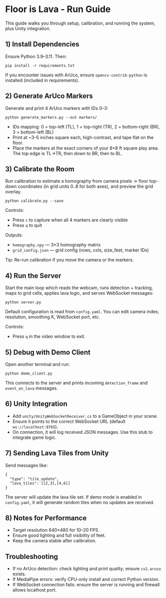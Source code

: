 # Floor is Lava - Run Guide

This guide walks you through setup, calibration, and running the system, plus Unity integration.

## 1) Install Dependencies
Ensure Python 3.9–3.11. Then:
```
pip install -r requirements.txt
```

If you encounter issues with ArUco, ensure `opencv-contrib-python` is installed (included in requirements).

## 2) Generate ArUco Markers
Generate and print 4 ArUco markers with IDs 0–3:
```
python generate_markers.py --out markers/
```
- IDs mapping: 0 = top-left (TL), 1 = top-right (TR), 2 = bottom-right (BR), 3 = bottom-left (BL)
- Print at ~3–5 inches square each, high-contrast, and tape flat on the floor.
- Place the markers at the exact corners of your 8×8 ft square play area. The top edge is TL→TR, then down to BR, then to BL.

## 3) Calibrate the Room
Run calibration to estimate a homography from camera pixels → floor top-down coordinates (in grid units 0..8 for both axes), and preview the grid overlay.
```
python calibrate.py --save
```
Controls:
- Press `c` to capture when all 4 markers are clearly visible
- Press `q` to quit

Outputs:
- `homography.npy` — 3×3 homography matrix
- `grid_config.json` — grid config (rows, cols, size_feet, marker IDs)

Tip: Re-run calibration if you move the camera or the markers.

## 4) Run the Server
Start the main loop which reads the webcam, runs detection + tracking, maps to grid cells, applies lava logic, and serves WebSocket messages:
```
python server.py
```
Default configuration is read from `config.yaml`. You can edit camera index, resolution, smoothing K, WebSocket port, etc.

Controls:
- Press `q` in the video window to exit.

## 5) Debug with Demo Client
Open another terminal and run:
```
python demo_client.py
```
This connects to the server and prints incoming `detection_frame` and `event_on_lava` messages.

## 6) Unity Integration
- Add `unity/UnityWebSocketReceiver.cs` to a GameObject in your scene.
- Ensure it points to the correct WebSocket URL (default `ws://localhost:8765`).
- On connection, it will log received JSON messages. Use this stub to integrate game logic.

## 7) Sending Lava Tiles from Unity
Send messages like:
```
{
  "type": "tile_update",
  "lava_tiles": [[2,3],[4,6]]
}
```
The server will update the lava tile set. If demo mode is enabled in `config.yaml`, it will generate random tiles when no updates are received.

## 8) Notes for Performance
- Target resolution 640×480 for 10–20 FPS.
- Ensure good lighting and full visibility of feet.
- Keep the camera stable after calibration.

## Troubleshooting
- If no ArUco detection: check lighting and print quality; ensure `cv2.aruco` exists.
- If MediaPipe errors: verify CPU-only install and correct Python version.
- If WebSocket connection fails: ensure the server is running and firewall allows localhost port. 